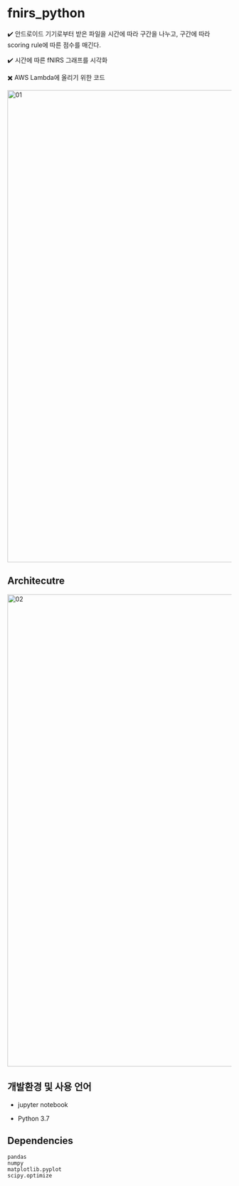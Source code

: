 # fnirs_python

:heavy_check_mark: 안드로이드 기기로부터 받은 파일을 시간에 따라 구간을 나누고, 구간에 따라 scoring rule에 따른 점수를 매긴다.

:heavy_check_mark: 시간에 따른 fNIRS 그래프를 시각화

:heavy_multiplication_x: AWS Lambda에 올리기 위한 코드

<img width="1060" alt="01" src="https://user-images.githubusercontent.com/37169252/68213391-d1607580-001e-11ea-86a8-b03e499df38a.png">


## Architecutre

<img width="1060" alt="02" src="https://user-images.githubusercontent.com/37169252/68212722-78dca880-001d-11ea-8c58-9181f409ff5f.png">


## 개발환경 및 사용 언어

- jupyter notebook

- Python 3.7


## Dependencies

    pandas
    numpy
    matplotlib.pyplot
    scipy.optimize
